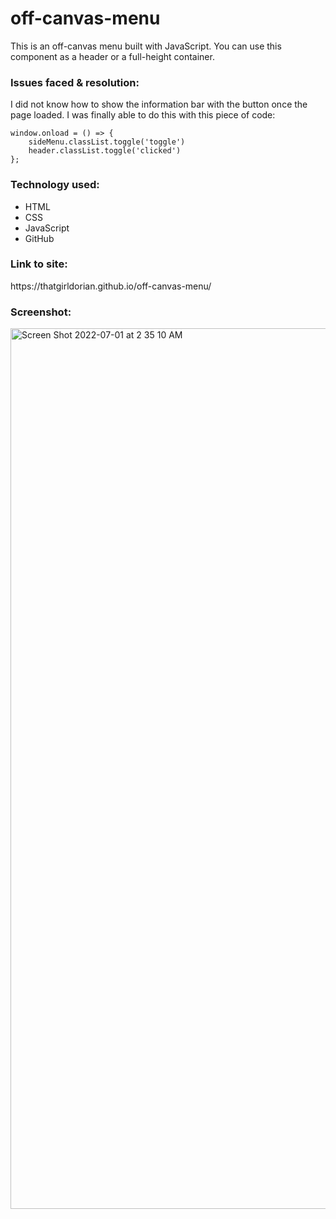# off-canvas-menu
 This is an off-canvas menu built with JavaScript. You can use this component as a header or a full-height container.
 
<h3>Issues faced & resolution:</h3>
I did not know how to show the information bar with the button once the page loaded. I was finally able to do this with this piece of code:

```
window.onload = () => {
    sideMenu.classList.toggle('toggle')
    header.classList.toggle('clicked')
};

```


<h3>Technology used:</h3>

- HTML
- CSS
- JavaScript
- GitHub


<h3>Link to site:</h3>
https://thatgirldorian.github.io/off-canvas-menu/


<h3>Screenshot:</h3>
<img width="1409" alt="Screen Shot 2022-07-01 at 2 35 10 AM" src="https://user-images.githubusercontent.com/40691059/176791126-97c97b43-0cba-4c79-8e83-bda315635641.png">

